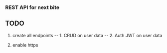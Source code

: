 ### REST API for next bite

## TODO
1. create all endpoints
-- 1. CRUD on user data
-- 2. Auth JWT on user data

2. enable https